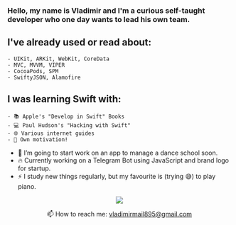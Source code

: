 ### Hello, my name is Vladimir and I'm a curious self-taught developer who one day wants to lead his own team.

## I've already used or read about:
    - UIKit, ARKit, WebKit, CoreData
    - MVC, MVVM, VIPER
    - CocoaPods, SPM
    - SwiftyJSON, Alamofire

## I was learning Swift with:
    - 📚 Apple's "Develop in Swift" Books
    - 💻 Paul Hudson's "Hacking with Swift"
    - 🌐 Various internet guides
    - 🐂 Own motivation!

- 🔭 I’m going to start work on an app to manage a dance school soon.
- 🔥 Currently working on a Telegram Bot using JavaScript and brand logo for startup.
- ⚡ I study new things regularly, but my favourite is (trying 😅) to play piano.

<p align='center'>
   <a href="www.linkedin.com/in/giralis">
       <img src="https://img.shields.io/badge/linkedin-%230077B5.svg?&style=for-the-badge&logo=linkedin&logoColor=white"/>
   </a>
<p align='center'>
   📫 How to reach me: <a href='mailto:vladimirmail895@gmail.com'>vladimirmail895@gmail.com</a>
</p>
